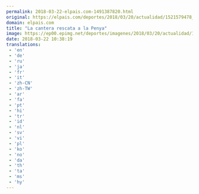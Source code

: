 ```yaml
---
permalink: 2018-03-22-elpais.com-1491387820.html
original: https://elpais.com/deportes/2018/03/20/actualidad/1521579478_320160.html#?ref=rss&format=simple&link=link
domain: elpais.com
title: "La cantera rescata a la Penya"
image: https://ep00.epimg.net/deportes/imagenes/2018/03/20/actualidad/1521579478_320160_1521579768_rrss_normal.jpg
date: 2018-03-22 10:38:19
translations: 
 - 'en'
 - 'de'
 - 'ru'
 - 'ja'
 - 'fr'
 - 'it'
 - 'zh-CN'
 - 'zh-TW'
 - 'ar'
 - 'fa'
 - 'pt'
 - 'hi'
 - 'tr'
 - 'id'
 - 'nl'
 - 'sv'
 - 'vi'
 - 'pl'
 - 'ko'
 - 'no'
 - 'da'
 - 'th'
 - 'ta'
 - 'ms'
 - 'hy'
---
```


